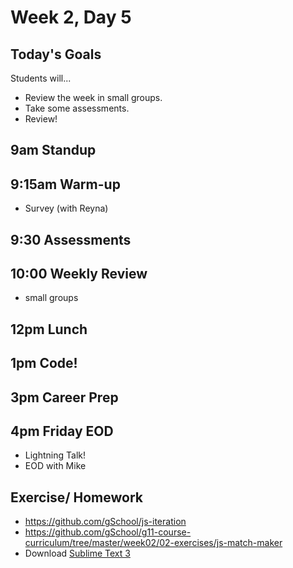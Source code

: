 # Week 2, Day 5

## Today's Goals

Students will...

- Review the week in small groups.
- Take some assessments.
- Review!

## 9am Standup

## 9:15am Warm-up

- Survey (with Reyna)

## 9:30 Assessments

## 10:00 Weekly Review

- small groups

## 12pm Lunch

## 1pm Code!

## 3pm Career Prep

## 4pm Friday EOD

- Lightning Talk!
- EOD with Mike

## Exercise/ Homework

- https://github.com/gSchool/js-iteration
- https://github.com/gSchool/g11-course-curriculum/tree/master/week02/02-exercises/js-match-maker
- Download [Sublime Text 3](http://www.sublimetext.com/3)
